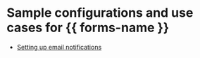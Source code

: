 # Sample configurations and use cases for {{ forms-name }}

* [Setting up email notifications](customizing-mail-notifications.md)